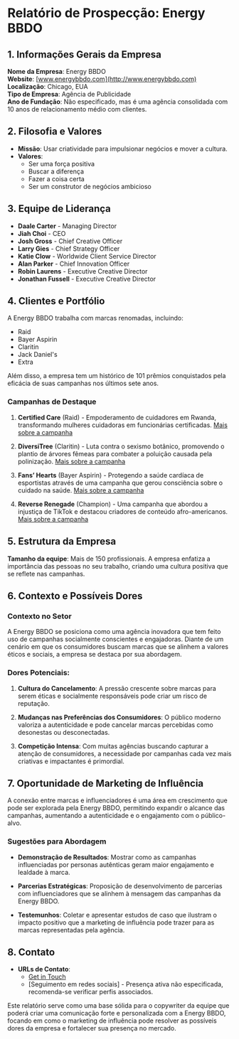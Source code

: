 # Relatório de Prospecção: Energy BBDO

## 1. Informações Gerais da Empresa

**Nome da Empresa**: Energy BBDO  
**Website**: [www.energybbdo.com](http://www.energybbdo.com)  
**Localização**: Chicago, EUA  
**Tipo de Empresa**: Agência de Publicidade  
**Ano de Fundação**: Não especificado, mas é uma agência consolidada com 10 anos de relacionamento médio com clientes.

## 2. Filosofia e Valores

- **Missão**: Usar criatividade para impulsionar negócios e mover a cultura.
- **Valores**:
  - Ser uma força positiva
  - Buscar a diferença
  - Fazer a coisa certa
  - Ser um construtor de negócios ambicioso
  
## 3. Equipe de Liderança

- **Daale Carter** - Managing Director
- **Jiah Choi** - CEO
- **Josh Gross** - Chief Creative Officer
- **Larry Gies** - Chief Strategy Officer
- **Katie Clow** - Worldwide Client Service Director
- **Alan Parker** - Chief Innovation Officer
- **Robin Laurens** - Executive Creative Director
- **Jonathan Fussell** - Executive Creative Director

## 4. Clientes e Portfólio

A Energy BBDO trabalha com marcas renomadas, incluindo:
- Raid
- Bayer Aspirin
- Claritin
- Jack Daniel's
- Extra
  
Além disso, a empresa tem um histórico de 101 prêmios conquistados pela eficácia de suas campanhas nos últimos sete anos.

### Campanhas de Destaque

1. **Certified Care** (Raid) - Empoderamento de cuidadores em Rwanda, transformando mulheres cuidadoras em funcionárias certificadas.
   [Mais sobre a campanha](http://www.energybbdo.com/work/certified-care)
  
2. **DiversiTree** (Claritin) - Luta contra o sexismo botânico, promovendo o plantio de árvores fêmeas para combater a poluição causada pela polinização.
   [Mais sobre a campanha](http://www.energybbdo.com/work/diversitree)
   
3. **Fans’ Hearts** (Bayer Aspirin) - Protegendo a saúde cardíaca de esportistas através de uma campanha que gerou consciência sobre o cuidado na saúde.
   [Mais sobre a campanha](http://www.energybbdo.com/work/fans-hearts)

4. **Reverse Renegade** (Champion) - Uma campanha que abordou a injustiça de TikTok e destacou criadores de conteúdo afro-americanos.
   [Mais sobre a campanha](http://www.energybbdo.com/work/reverse-renegade)

## 5. Estrutura da Empresa

**Tamanho da equipe**: Mais de 150 profissionais. A empresa enfatiza a importância das pessoas no seu trabalho, criando uma cultura positiva que se reflete nas campanhas.

## 6. Contexto e Possíveis Dores

### Contexto no Setor

A Energy BBDO se posiciona como uma agência inovadora que tem feito uso de campanhas socialmente conscientes e engajadoras. Diante de um cenário em que os consumidores buscam marcas que se alinhem a valores éticos e sociais, a empresa se destaca por sua abordagem.

### Dores Potenciais:

1. **Cultura do Cancelamento**: A pressão crescente sobre marcas para serem éticas e socialmente responsáveis pode criar um risco de reputação.
  
2. **Mudanças nas Preferências dos Consumidores**: O público moderno valoriza a autenticidade e pode cancelar marcas percebidas como desonestas ou desconectadas.

3. **Competição Intensa**: Com muitas agências buscando capturar a atenção de consumidores, a necessidade por campanhas cada vez mais criativas e impactantes é primordial.

## 7. Oportunidade de Marketing de Influência

A conexão entre marcas e influenciadores é uma área em crescimento que pode ser explorada pela Energy BBDO, permitindo expandir o alcance das campanhas, aumentando a autenticidade e o engajamento com o público-alvo.

### Sugestões para Abordagem

- **Demonstração de Resultados**: Mostrar como as campanhas influenciadas por personas autênticas geram maior engajamento e lealdade à marca.
  
- **Parcerias Estratégicas**: Proposição de desenvolvimento de parcerias com influenciadores que se alinhem à mensagem das campanhas da Energy BBDO.

- **Testemunhos**: Coletar e apresentar estudos de caso que ilustram o impacto positivo que a marketing de influência pode trazer para as marcas representadas pela agência.

## 8. Contato

- **URLs de Contato**: 
  - [Get in Touch](http://www.energybbdo.com/contact)
  - [Seguimento em redes sociais] - Presença ativa não especificada, recomenda-se verificar perfis associados.

Este relatório serve como uma base sólida para o copywriter da equipe que poderá criar uma comunicação forte e personalizada com a Energy BBDO, focando em como o marketing de influência pode resolver as possíveis dores da empresa e fortalecer sua presença no mercado.